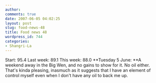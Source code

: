 ```yaml
---
author:
comments: true
date: 2007-06-05 04:02:25
layout: post
slug: food-news-48
title: Food news 48
wordpress_id: 744
categories:
- Shangri-La
---
```


Start: 95.4 Last week: 89.1 This week: 88.0
**Tuesday 5 June: **A weekend away in the Big Wen, and no gains to show for it. No oil either. That's kinda pleasing, inasmuch as it suggests that I have an element of control myself even when I don't have any oil to back me up.
